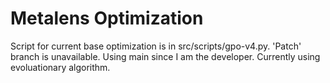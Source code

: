 # Metalens Optimization
Script for current base optimization is in src/scripts/gpo-v4.py. 'Patch' branch is unavailable. Using main since I am the developer.
Currently using evoluationary algorithm.